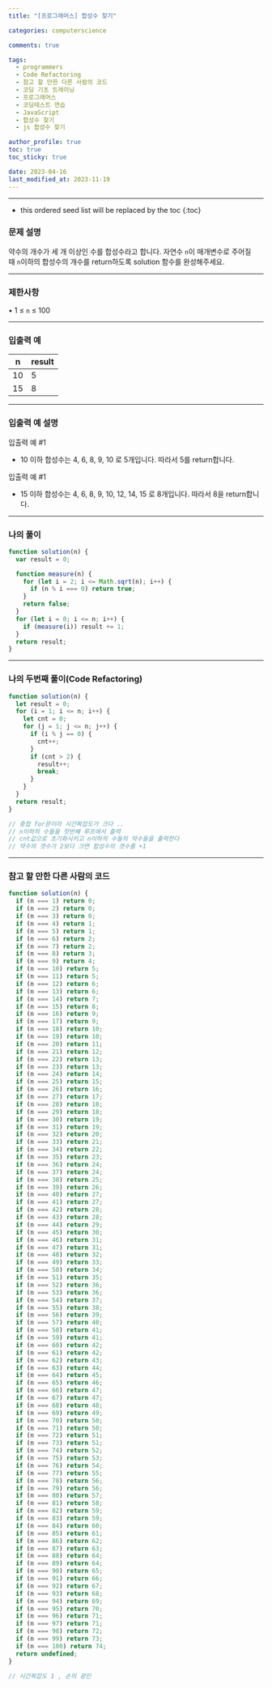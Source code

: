 ```yaml
---
title: "[프로그래머스] 합성수 찾기"

categories: computerscience

comments: true

tags:
  - programmers
  - Code Refactoring
  - 참고 할 만한 다른 사람의 코드
  - 코딩 기초 트레이닝
  - 프로그래머스
  - 코딩테스트 연습
  - JavaScript
  - 합성수 찾기
  - js 합성수 찾기

author_profile: true
toc: true
toc_sticky: true

date: 2023-04-16
last_modified_at: 2023-11-19
---
```


---

<!-- prettier-ignore -->
* this ordered seed list will be replaced by the toc 
{:toc}

### 문제 설명

약수의 개수가 세 개 이상인 수를 합성수라고 합니다. 자연수 `n`이 매개변수로 주어질 때 `n`이하의 합성수의 개수를 return하도록 solution 함수를 완성해주세요.

---

### 제한사항

• 1 ≤ `n` ≤ 100

---

### 입출력 예

| n   | result |
| --- | ------ |
| 10  | 5      |
| 15  | 8      |

---

### 입출력 예 설명

입출력 예 #1

- 10 이하 합성수는 4, 6, 8, 9, 10 로 5개입니다. 따라서 5를 return합니다.

입출력 예 #1

- 15 이하 합성수는 4, 6, 8, 9, 10, 12, 14, 15 로 8개입니다. 따라서 8을 return합니다.

---

### 나의 풀이

```jsx
function solution(n) {
  var result = 0;

  function measure(n) {
    for (let i = 2; i <= Math.sqrt(n); i++) {
      if (n % i === 0) return true;
    }
    return false;
  }
  for (let i = 0; i <= n; i++) {
    if (measure(i)) result += 1;
  }
  return result;
}
```

---

### 나의 두번째 풀이(Code Refactoring)

```jsx
function solution(n) {
  let result = 0;
  for (i = 1; i <= n; i++) {
    let cnt = 0;
    for (j = 1; j <= n; j++) {
      if (i % j == 0) {
        cnt++;
      }
      if (cnt > 2) {
        result++;
        break;
      }
    }
  }
  return result;
}

// 중첩 for문이라 시간복잡도가 크다 ..
// n이하의 수들을 첫번째 루프에서 출력
// cnt값으로 초기화시키고 n이하의 수들의 약수들을 출력한다
// 약수의 갯수가 2보다 크면 합성수의 갯수를 +1
```

---

### 참고 할 만한 다른 사람의 코드

```jsx
function solution(n) {
  if (n === 1) return 0;
  if (n === 2) return 0;
  if (n === 3) return 0;
  if (n === 4) return 1;
  if (n === 5) return 1;
  if (n === 6) return 2;
  if (n === 7) return 2;
  if (n === 8) return 3;
  if (n === 9) return 4;
  if (n === 10) return 5;
  if (n === 11) return 5;
  if (n === 12) return 6;
  if (n === 13) return 6;
  if (n === 14) return 7;
  if (n === 15) return 8;
  if (n === 16) return 9;
  if (n === 17) return 9;
  if (n === 18) return 10;
  if (n === 19) return 10;
  if (n === 20) return 11;
  if (n === 21) return 12;
  if (n === 22) return 13;
  if (n === 23) return 13;
  if (n === 24) return 14;
  if (n === 25) return 15;
  if (n === 26) return 16;
  if (n === 27) return 17;
  if (n === 28) return 18;
  if (n === 29) return 18;
  if (n === 30) return 19;
  if (n === 31) return 19;
  if (n === 32) return 20;
  if (n === 33) return 21;
  if (n === 34) return 22;
  if (n === 35) return 23;
  if (n === 36) return 24;
  if (n === 37) return 24;
  if (n === 38) return 25;
  if (n === 39) return 26;
  if (n === 40) return 27;
  if (n === 41) return 27;
  if (n === 42) return 28;
  if (n === 43) return 28;
  if (n === 44) return 29;
  if (n === 45) return 30;
  if (n === 46) return 31;
  if (n === 47) return 31;
  if (n === 48) return 32;
  if (n === 49) return 33;
  if (n === 50) return 34;
  if (n === 51) return 35;
  if (n === 52) return 36;
  if (n === 53) return 36;
  if (n === 54) return 37;
  if (n === 55) return 38;
  if (n === 56) return 39;
  if (n === 57) return 40;
  if (n === 58) return 41;
  if (n === 59) return 41;
  if (n === 60) return 42;
  if (n === 61) return 42;
  if (n === 62) return 43;
  if (n === 63) return 44;
  if (n === 64) return 45;
  if (n === 65) return 46;
  if (n === 66) return 47;
  if (n === 67) return 47;
  if (n === 68) return 48;
  if (n === 69) return 49;
  if (n === 70) return 50;
  if (n === 71) return 50;
  if (n === 72) return 51;
  if (n === 73) return 51;
  if (n === 74) return 52;
  if (n === 75) return 53;
  if (n === 76) return 54;
  if (n === 77) return 55;
  if (n === 78) return 56;
  if (n === 79) return 56;
  if (n === 80) return 57;
  if (n === 81) return 58;
  if (n === 82) return 59;
  if (n === 83) return 59;
  if (n === 84) return 60;
  if (n === 85) return 61;
  if (n === 86) return 62;
  if (n === 87) return 63;
  if (n === 88) return 64;
  if (n === 89) return 64;
  if (n === 90) return 65;
  if (n === 91) return 66;
  if (n === 92) return 67;
  if (n === 93) return 68;
  if (n === 94) return 69;
  if (n === 95) return 70;
  if (n === 96) return 71;
  if (n === 97) return 71;
  if (n === 98) return 72;
  if (n === 99) return 73;
  if (n === 100) return 74;
  return undefined;
}

// 시간복잡도 1 , 손의 광인
```
